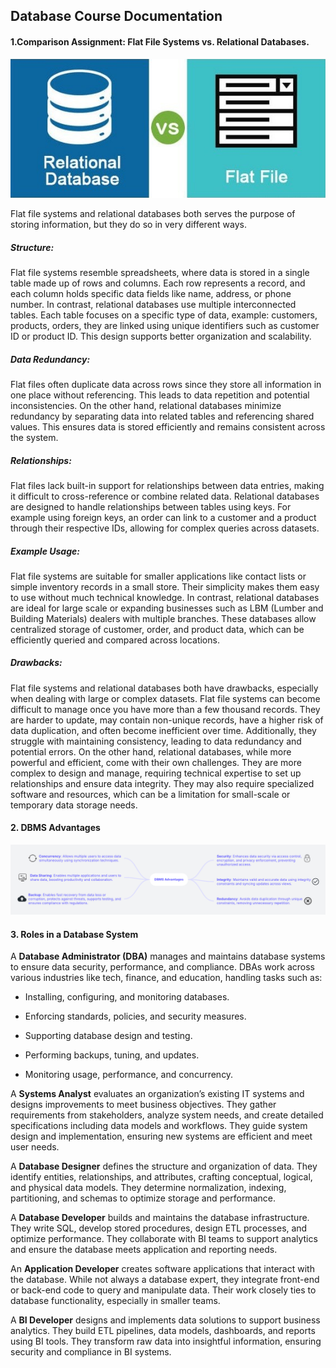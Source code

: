 ## Database Course Documentation

#### 1.Comparison Assignment: Flat File Systems vs. Relational Databases.

![Flat File Systems vs. Relational Databases](images/Relational-Database-vs-Flat-File.jpg)

Flat file systems and relational databases both serves the purpose of storing information, but they do so in very different ways.
##### Structure:
  Flat file systems resemble spreadsheets, where data is stored in a single table made up of rows and columns. Each row represents a record, and each column holds specific data fields like name, address, or phone number.
  In contrast, relational databases use multiple interconnected tables. Each table focuses on a specific type of data, example: customers, products, orders, they are linked using unique identifiers such as customer ID or product ID. This design supports better organization and scalability.


##### Data Redundancy:
  Flat files often duplicate data across rows since they store all information in one place without referencing. This leads to data repetition and potential inconsistencies. 
  On the other hand, relational databases minimize redundancy by separating data into related tables and referencing shared values. This ensures data is stored efficiently and remains consistent across the system.


##### Relationships:
  Flat files lack built-in support for relationships between data entries, making it difficult to cross-reference or combine related data. Relational databases are designed to handle relationships between tables using keys.
  For example using foreign keys, an order can link to a customer and a product through their respective IDs, allowing for complex queries across datasets.


##### Example Usage:
  Flat file systems are suitable for smaller applications like contact lists or simple inventory records in a small store. Their simplicity makes them easy to use without much technical knowledge.
  In contrast, relational databases are ideal for large scale or expanding businesses such as LBM (Lumber and Building Materials) dealers with multiple branches. These databases allow centralized storage of customer, order, and product data, which can be efficiently queried and compared across locations.


##### Drawbacks:
  Flat file systems and relational databases both have drawbacks, especially when dealing with large or complex datasets. Flat file systems can become difficult to manage once you have more than a few thousand records.
  They are harder to update, may contain non-unique records, have a higher risk of data duplication, and often become inefficient over time. Additionally, they struggle with maintaining consistency, leading to data redundancy and potential errors.
  On the other hand, relational databases, while more powerful and efficient, come with their own challenges. They are more complex to design and manage, requiring technical expertise to set up relationships and ensure data integrity. They may also require specialized software and resources, which can be a limitation for small-scale or temporary data storage needs.

#### 2. DBMS Advantages
![DBMS Advantages](images/DBMS%20Advantages%20Mind%20map.png)

#### 3. Roles in a Database System
A **Database Administrator (DBA)** manages and maintains database systems to ensure data security, performance, and compliance. DBAs work across various industries like tech, finance, and education, handling tasks such as:
- Installing, configuring, and monitoring databases.

- Enforcing standards, policies, and security measures.

- Supporting database design and testing.

- Performing backups, tuning, and updates.

- Monitoring usage, performance, and concurrency.

A **Systems Analyst** evaluates an organization’s existing IT systems and designs improvements to meet business objectives. They gather requirements from stakeholders,
analyze system needs, and create detailed specifications including data models and workflows. They guide system design and implementation, ensuring new systems are efficient and meet user needs.

A **Database Designer** defines the structure and organization of data. They identify entities, relationships, and attributes, crafting conceptual, logical, and physical data models. They determine normalization,
indexing, partitioning, and schemas to optimize storage and performance. 

A **Database Developer** builds and maintains the database infrastructure. They write SQL, develop stored procedures, design ETL processes, and optimize performance. They collaborate with BI teams to support analytics and ensure the database meets application and reporting needs.

An **Application Developer** creates software applications that interact with the database. While not always a database expert, they integrate front-end or back-end code to query and manipulate data. Their work closely ties to database functionality, especially in smaller teams.

A **BI Developer** designs and implements data solutions to support business analytics. They build ETL pipelines, data models, dashboards, and reports using BI tools. They transform raw data into insightful information, ensuring security and compliance in BI systems.
